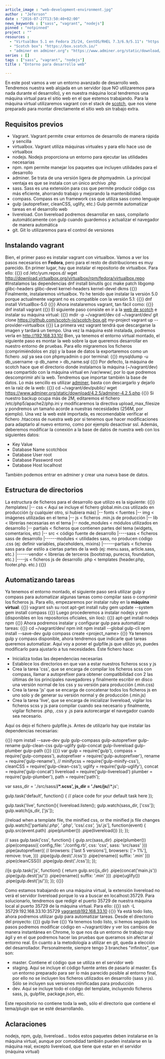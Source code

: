 ```yaml
---
article_image : "web-development-environment.jpg"
author : "Jeferson"
date : "2016-07-27T13:50:40+02:00"
news_keywords : ["sass", "vagrant", "nodejs"]
pinned : "notpinned"
project : ""
resources :
  - "VirtualBox 5.1 en Fedora 25/24, CentOS/RHEL 7.3/6.9/5.11": "https://www.if-not-true-then-false.com/2010/install-virtualbox-with-yum-on-fedora-centos-red-hat-rhel/"
  - "Scotch box": "https://box.scotch.io/"
  - "adminer en adminer.org": "https://www.adminer.org/static/download/4.2.5/adminer-4.2.5.php"
series : []
tags : ["sass", "vagrant", "nodejs"]
title : "Entorno para desarrollo web"

---
```

En este post vamos a ver un entorno avanzado de desarrollo web. Tendremos nuestra web alojada en un servidor (que NO utilizaremos para nada durante el desarrollo), y en nuestra máquina local tendremos una máquina virtual para el sitio web en el que estemos trabajando. Para la máquina virtual utilizaremos vagrant con el stack de [scotch](https://box.scotch.io/), que nos viene preparado para montar directamente el sitio web sin trabajo extra.

## Requisitos previos

* Vagrant. Vagrant permite crear entornos de desarrollo de manera rápida y sencilla
* virtualbox. Vagrant utiliza máquinas virtuales y para ello hace uso de virtualbox
* nodejs. Nodejs proporciona un entorno para ejecutar las utilidades necesarias
* npm. npm permite manejar los paquetes que incluyen utilidades para el desarrollo
* adminer. Se trata de una versión ligera de phpmyadmin. La principal ventaja es que se instala con un único archivo .php
* sass. Sass es una extensión para css que permite producir código css más eficiente, ahorrando trabajo y mejorando la mantenibilidad.
* compass. Compass es un framework css que utiliza sass como lenguaje
* gulp (autoprefixer, cleanCSS, uglify, etc.) Gulp permite automatizar tareas en el desarrollo web
* livereload. Con livereload podremos desarrollar en sass, compilarlo automáticamente con gulp cuando guardemos y actualizar el navegador de manera automática
* git. Git lo utilizaremos para el control de versiones

## Instalando vagrant
Bien, el primer paso es instalar vagrant con virtualbox. Vamos a ver los pasos necesarios en __Fedora__, pero para el resto de distribuciones es muy parecido. En primer lugar, hay que instalar el repositorio de virtualbox. Para ello:
{{<highlight sh>}}
cd /etc/yum.repos.d/
wget http://download.virtualbox.org/virtualbox/rpm/fedora/virtualbox.repo
#Instalamos las dependencias
dnf install binutils gcc make patch libgomp glibc-headers glibc-devel kernel-headers kernel-devel dkms
{{</highlight>}}
Finalmente, instalaremos virtualbox. Yo he tenido que instalar la versión 5.0 porque actualmente vagrant no es compatible con la versión 5.1:
{{<highlight sh>}}
dnf install VirtualBox-5.0
{{</highlight>}}
Ahora instalaremos vagrant, tan fácil como:
{{<highlight sh>}}
dnf install vagrant
{{</highlight>}}
El siguiente paso consiste en ir a la [web de scotch](https://box.scotch.io/) e instalar su máquina virtual:
{{<highlight sh>}}
mdir -p ~/vagrant/dev
cd ~/vagrant/dev/
git clone https://github.com/scotch-io/scotch-box.git my-project
vagrant up --provider=virtualbox
{{</highlight>}}
La primera vez vagrant tendrá que descargarse la imagen y tardará un tiempo. Una vez la máquina esté instalada, podremos verla en http://192.168.33.10/
Bien, ya tenemos el entorno virtual montado, el siguiente paso es montar la web sobre la que queremos desarrollar en nuestro entorno de pruebas. Para ello migraremos los ficheros (comprimiéndolos en zip) y la base de datos la exportaremos como un fichero .sql ya sea con phpmyadmin o por terminal:
{{<highlight sh>}}
mysqldump -u db_username -p db_name > db_name.sql
{{</highlight>}}
Por defecto, la máquina de scotch hace que el directorio donde instalamos la máquina (~/vagrant/dev) sea compartido con la máquina virtual en /var/www/, por lo que podremos descomprimir ahí la web. Tendremos que importar también la base de datos. Lo más sencillo es utilizar [adminer](https://www.adminer.org/), basta con descargarlo y dejarlo en la raíz de la web:
{{<highlight sh>}}
cd ~/vagrant/dev/public/
wget https://www.adminer.org/static/download/4.2.5/adminer-4.2.5.php
{{</highlight>}}
Si nuestro backup ocupa más de 2M, editaremos el fichero /etc/php5/apache2/php.ini y modificaremos la directiva upload_max_filesize y pondremos un tamaño acorde a nuestras necesidades (256M, por ejemplo). Una vez la web esté importada, es recomendable verificar el fichero .htaccess de nuestra web por si tenemos que hacer modificaciones para adaptarlo al nuevo entorno, como por ejemplo desactivar ssl. Además, deberemos modificar la conexión a la base de datos de nuestra web con los siguientes datos:
* Key	          Value
* Database Name	scotchbox
* Database User	root
* Database Password	root
* Database Host	localhost

También podemos entrar en adminer y crear una nueva base de datos.

## Estructura de directorios
La estructura de ficheros para el desarrollo que utilizo es la siguiente:
{{<highlight cirru>}}
/templates/
|-- css < Aquí se incluye el fichero global.min.css utilizado en producción (y cualquier otro, si hubiera más)
|-- fonts < fuentes
|-- img < imágenes utilizadas en el tema
|-- js < ficheros .min.js de producción
|-- lib < librerías necesarias en el tema
|-- node_modules < módulos utilizados en desarrollo
|-- partials < ficheros que contienen partes del tema (widgets, comentarios, etc)
|-- src < código fuente de desarrollo
|----sass < ficheros sass de desarrollo
|------modules < utilidades sass, no producen código .css (ej: definir variables, placeholders, mixins)
|------partials < ficheros sass para dar estilo a ciertas partes de la web (ej: menu.sass, article.sass, etc.)
|------vendor < librerías de terceros (bootstrap, purecss, foundation, etc.)
|----js < ficheros js de desarrollo
.php < templates (header.php, footer.php. etc.)
{{</highlight>}}

## Automatizando tareas
Ya tenemos el entorno montado, el siguiente paso será utilizar gulp y compass para automatizar algunas tareas como compilar sass o comprimir los ficheros js. Para ello, empezaremos por instalar ruby en la __máquina virtual__:
{{<highlight sh>}}
vagrant ssh
su root
apt-get install ruby
gem update --system
gem install compass
{{</highlight>}}
Luego procederemos a instalar nodejs y npm (disponibles en los repositorios oficiales, sin líos):
{{<highlight sh>}}
apt-get install nodejs npm
{{</highlight>}}
Ahora podremos instalar y configurar gulp para automatizar tareas:
{{<highlight sh>}}
cd ~/vagrant/dev/
npm init
npm install --global gulp-cli
npm install --save-dev gulp
compass create <project_name>
{{</highlight>}}
Ya tenemos gulp y compass disponible, ahora tendremos que indicarle qué tareas queremos automatizar. Aquí voy a poner el gulpfile.js que utilizo yo, puedes modificarlo para ajustarlo a tus necesidades. Este fichero hace:

* Inicializa todas las dependencias necesarias
* Establece los directorios en que van a estar nuestros ficheros scss y js
* Crea la tarea 'css', que se encarga de compilar los ficheros scss con compass, llamar a autoprefixer para obtener compatibilidad con 2 las últimas de los principales navegadores y finalmente escribir en disco una versión normal de los css y su versión para producción (.min.css)
* Crea la tarea 'js' que se encarga de concatenar todos los ficheros js en uno solo y de generar su versión normal y de producción (.min.js)
* Crea la tarea 'live', que se encarga de inicializar livereload, vigilar los ficheros scss y js para compilar cuando sea necesario y finalmente, vigilar ficheros .php, .css y .js para autorecargar el navegador cuando sea necesario.

Aquí os dejo el fichero gulpfile.js. Antes de utilizarlo hay que instalar las dependencias necesarias:

{{<highlight sh>}}
npm install --save-dev gulp gulp-compass gulp-autoprefixer gulp-rename gulp-clean-css gulp-uglify gulp-concat gulp-livereload gulp-plumber gulp-path
{{</highlight>}}
{{<highlight js>}}
var gulp = require('gulp'),
    compass = require('gulp-compass'),
    autoprefixer = require('gulp-autoprefixer'),
    rename = require('gulp-rename'),
    // minifycss = require('gulp-minify-css'),
    cleanCSS = require('gulp-clean-css');
    uglify = require('gulp-uglify'),
    concat = require('gulp-concat')
    livereload = require('gulp-livereload')
    plumber = require('gulp-plumber'),
    path = require('path');

var sass_dir = './src/sass/**/*.scss',
    js_dir   = './src/js/**/*.js';

gulp.task('default', function() {
  // place code for your default task here
});

gulp.task('live', function(){
  livereload.listen();
  gulp.watch(sass_dir, ['css']);
  gulp.watch(js_dir, ['js']);

  //reload when a template file, the minified css, or the minified js file changes
  gulp.watch(['partials/*.php', '*.php', 'css/*.css', 'js/*.js'], function(event) {
    gulp.src(event.path)
      .pipe(plumber())
      .pipe(livereload())
  });
});

// sass
gulp.task('css', function() {
  gulp.src(sass_dir)
  .pipe(plumber())
  .pipe(compass({
    config_file: './config.rb',
    css: 'css',
    sass: 'src/sass'
  }))
  .pipe(autoprefixer({
    // browsers: ['last 5 versions'],
    browsers: ['> 1%'],
    remove: true,
  }))
  .pipe(gulp.dest('./css'))
  .pipe(rename({ suffix: '.min' }))
  .pipe(cleanCSS())
  .pipe(gulp.dest('./css'));
});

//js
gulp.task('js', function() {
  return gulp.src(js_dir)
  	.pipe(concat('main.js'))
  	.pipe(gulp.dest('js/'))
  	.pipe(rename({ suffix: '.min' }))
  	.pipe(uglify())
  	.pipe(gulp.dest('js/'));
});
{{</highlight>}}

Como estamos trabajando en una máquina virtual, la extensión livereload no verá el servidor livereload porque lo va a buscar en localhost:35729. Para solucionarlo, tendremos que redigir el puerto 35729 de nuestra máquina local al puerto 35729 de la máquina virtual. Para ello:
{{<highlight js>}}
ssh -L 35729:192.168.33.10:35729 vagrant@192.168.33.10
{{</highlight>}}
Ya está todo listo, ahora podremos utilizar gulp para automatizar tareas. Desde el directorio del proyecto:
{{<highlight js>}}
gulp live
{{</highlight>}}
Ya tenemos todo listo, si hemos seguido los pasos podremos modificar código en ~/vagrant/dev y ver los cambios de manera instantánea en Chrome, lo que nos da un entorno de trabajo muy ágil y en el que podremos hacer las pruebas que queramos sin afectar al entorno real.
En cuanto a la metodología a utilizar en git, queda a elección del desarrollador. Personalmente, siempre tengo 3 branches "infinitos", que son:

* master. Contiene el código que se utiliza en el servidor web
* staging. Aquí se incluye el código fuente antes de pasarlo al master. Es un entorno preparado para ser lo más parecido posible al entorno final, por ello no se incluyen los ficheros utilizados en desarrollo (sass y js). Sólo se incluyen sus versiones minificadas para producción
* dev. Aquí se incluye todo el código del template, incluyendo ficheros sass, js, gulpfile, package.json, etc.

Este repositorio no contiene toda la web, sólo el directorio que contiene el tema/plugin que se esté desarrollando.
## Aclaraciones

nodejs, npm, gulp, livereload... todos estos paquetes deben instalarse en la máquina virtual, aunque por comodidad también pueden instalarse en la máquina real, excepto livereload, que tiene que estar en el servidor (máquina virtual)
